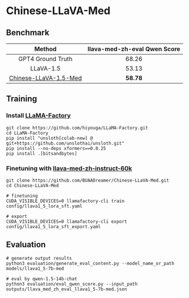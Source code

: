 # Chinese-LLaVA-Med

## Benchmark

|          Method           | llava-med-zh-eval Qwen Score |
|:-------------------------:| :--------------------------: |
|     GPT4 Ground Truth     |            68.26             |
|         LLaVA-1.5         |            53.13             |
| [Chinese-LLaVA-1.5-Med](https://huggingface.co/BUAADreamer/Chinese-LLaVA-1.5-Med) |          **58.78**           |

## Training

### Install [LLaMA-Factory](https://github.com/hiyouga/LLaMA-Factory)

```shell
git clone https://github.com/hiyouga/LLaMA-Factory.git
cd LLaMA-Factory
pip install "unsloth[colab-new] @ git+https://github.com/unslothai/unsloth.git"
pip install --no-deps xformers==0.0.25
pip install .[bitsandbytes]
```

### Finetuning with [llava-med-zh-instruct-60k](https://huggingface.co/datasets/BUAADreamer/llava-med-zh-instruct-60k)

```shell
git clone https://github.com/BUAADreamer/Chinese-LLaVA-Med.git
cd Chinese-LLaVA-Med

# finetuning
CUDA_VISIBLE_DEVICES=0 llamafactory-cli train config/llava1_5_lora_sft.yaml

# export
CUDA_VISIBLE_DEVICES=0 llamafactory-cli export config/llava1_5_lora_sft_export.yaml
```

## Evaluation

```shell
# generate output results
python3 evaluation/generate_eval_content.py --model_name_or_path models/llava1_5-7b-med

# eval by qwen-1.5-14b-chat
python3 evaluation/eval_qwen_score.py --input_path outputs/llava_med_zh_eval_llava1_5-7b-med.json
```